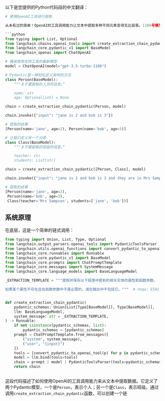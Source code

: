 以下是您提供的Python代码段的中文翻译：

```python
# 使用OpenAI工具进行提取

从未有过的简单！OpenAI的工具调用能力让文本中提取多种不同元素变得无比容易。1106号模型及以后版本支持“并行函数调用”，这使得操作变得非常简便。

```python
from typing import List, Optional
from langchain.chains.openai_tools import create_extraction_chain_pydantic
from langchain_core.pydantic_v1 import BaseModel
from langchain_openai import ChatOpenAI
```


```python
# 确保使用支持工具的最新模型
model = ChatOpenAI(model="gpt-3.5-turbo-1106")
```


```python
# Pydantic是一种轻松定义架构的方法
class Person(BaseModel):
    """关于要提取的人员的信息。”

    name: str
    age: Optional[int] = None
```


```python
chain = create_extraction_chain_pydantic(Person, model)
```


```python
chain.invoke({"input": "jane is 2 and bob is 3"})
```


```python
# 提取的结果
[Person(name='jane', age=2), Person(name='bob', age=3)]
```


```python
# 让我们定义另一个元素
class Class(BaseModel):
    """关于要提取的班级的信息。”

    teacher: str
    students: List[str]
```


```python
chain = create_extraction_chain_pydantic([Person, Class], model)
```


```python
chain.invoke({"input": "jane is 2 and bob is 3 and they are in Mrs Sampson's class"})
```


```python
# 提取的结果
[Person(name='jane', age=2),
 Person(name='bob', age=3),
 Class(teacher='Mrs Sampson', students=['jane', 'bob'])]
```

## 系统原理

在底层，这是一个简单的链式调用：

```python
from typing import Union, List, Type, Optional
from langchain.output_parsers.openai_tools import PydanticToolsParser
from langchain.utils.openai_functions import convert_pydantic_to_openai_tool
from langchain_core.runnables import Runnable
from langchain_core.pydantic_v1 import BaseModel
from langchain_core.prompts import ChatPromptTemplate
from langchain_core.messages import SystemMessage
from langchain_core.language_models import BaseLanguageModel

_EXTRACTION_TEMPLATE = """提取并保存以下段落中提到的相关实体的属性和函数参数。

如果某个属性不存在且在函数参数中不是必需的，请在输出中不包括它。"""  # noqa: E501


def create_extraction_chain_pydantic(
    pydantic_schemas: Union[List[Type[BaseModel]], Type[BaseModel]],
    llm: BaseLanguageModel,
    system_message: str = _EXTRACTION_TEMPLATE,
) -> Runnable:
    if not isinstance(pydantic_schemas, list):
        pydantic_schemas = [pydantic_schemas]
    prompt = ChatPromptTemplate.from_messages([
        ("system", system_message),
        ("user", "{input}")
    ])
    tools = [convert_pydantic_to_openai_tool(p) for p in pydantic_schemas]
    model = llm.bind(tools=tools)
    chain = prompt | model | PydanticToolsParser(tools=pydantic_schemas)
    return chain
```

```python

```

这段代码描述了如何使用OpenAI的工具调用能力来从文本中提取数据。它定义了两个Pydantic模型，一个是`Person`，表示个人；另一个是`Class`，表示班级。通过调用`create_extraction_chain_pydantic`函数，可以创建一个链